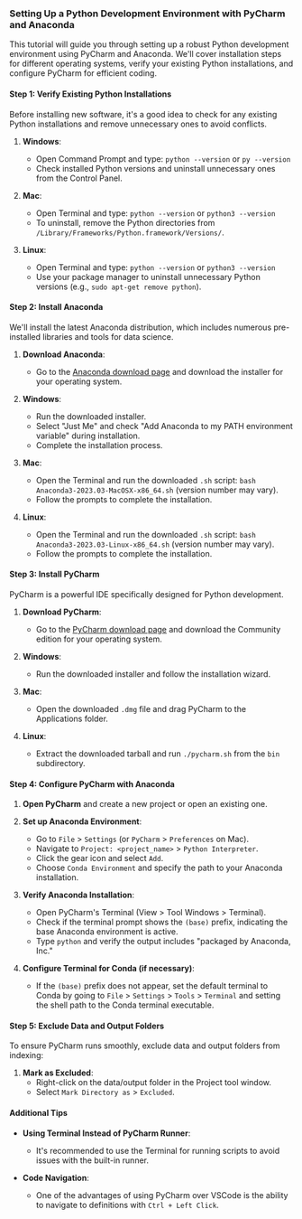 ### Setting Up a Python Development Environment with PyCharm and Anaconda

This tutorial will guide you through setting up a robust Python development environment using PyCharm and Anaconda. We'll cover installation steps for different operating systems, verify your existing Python installations, and configure PyCharm for efficient coding.

#### Step 1: Verify Existing Python Installations

Before installing new software, it's a good idea to check for any existing Python installations and remove unnecessary ones to avoid conflicts.

1. **Windows**:
   - Open Command Prompt and type: `python --version` or `py --version`
   - Check installed Python versions and uninstall unnecessary ones from the Control Panel.

2. **Mac**:
   - Open Terminal and type: `python --version` or `python3 --version`
   - To uninstall, remove the Python directories from `/Library/Frameworks/Python.framework/Versions/`.

3. **Linux**:
   - Open Terminal and type: `python --version` or `python3 --version`
   - Use your package manager to uninstall unnecessary Python versions (e.g., `sudo apt-get remove python`).

#### Step 2: Install Anaconda

We'll install the latest Anaconda distribution, which includes numerous pre-installed libraries and tools for data science.

1. **Download Anaconda**:
   - Go to the [Anaconda download page](https://www.anaconda.com/products/distribution) and download the installer for your operating system.

2. **Windows**:
   - Run the downloaded installer.
   - Select "Just Me" and check "Add Anaconda to my PATH environment variable" during installation.
   - Complete the installation process.

3. **Mac**:
   - Open the Terminal and run the downloaded `.sh` script: `bash Anaconda3-2023.03-MacOSX-x86_64.sh` (version number may vary).
   - Follow the prompts to complete the installation.

4. **Linux**:
   - Open the Terminal and run the downloaded `.sh` script: `bash Anaconda3-2023.03-Linux-x86_64.sh` (version number may vary).
   - Follow the prompts to complete the installation.

#### Step 3: Install PyCharm

PyCharm is a powerful IDE specifically designed for Python development.

1. **Download PyCharm**:
   - Go to the [PyCharm download page](https://www.jetbrains.com/pycharm/download/) and download the Community edition for your operating system.

2. **Windows**:
   - Run the downloaded installer and follow the installation wizard.

3. **Mac**:
   - Open the downloaded `.dmg` file and drag PyCharm to the Applications folder.

4. **Linux**:
   - Extract the downloaded tarball and run `./pycharm.sh` from the `bin` subdirectory.

#### Step 4: Configure PyCharm with Anaconda

1. **Open PyCharm** and create a new project or open an existing one.

2. **Set up Anaconda Environment**:
   - Go to `File` > `Settings` (or `PyCharm` > `Preferences` on Mac).
   - Navigate to `Project: <project_name>` > `Python Interpreter`.
   - Click the gear icon and select `Add`.
   - Choose `Conda Environment` and specify the path to your Anaconda installation.

3. **Verify Anaconda Installation**:
   - Open PyCharm's Terminal (View > Tool Windows > Terminal).
   - Check if the terminal prompt shows the `(base)` prefix, indicating the base Anaconda environment is active.
   - Type `python` and verify the output includes "packaged by Anaconda, Inc."

4. **Configure Terminal for Conda (if necessary)**:
   - If the `(base)` prefix does not appear, set the default terminal to Conda by going to `File` > `Settings` > `Tools` > `Terminal` and setting the shell path to the Conda terminal executable.

#### Step 5: Exclude Data and Output Folders

To ensure PyCharm runs smoothly, exclude data and output folders from indexing:

1. **Mark as Excluded**:
   - Right-click on the data/output folder in the Project tool window.
   - Select `Mark Directory as` > `Excluded`.

#### Additional Tips

- **Using Terminal Instead of PyCharm Runner**:
  - It's recommended to use the Terminal for running scripts to avoid issues with the built-in runner.
  
- **Code Navigation**:
  - One of the advantages of using PyCharm over VSCode is the ability to navigate to definitions with `Ctrl + Left Click`.
